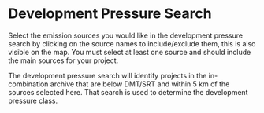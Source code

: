 # Development Pressure Search

Select the emission sources you would like in the development pressure search by clicking on the source names to include/exclude them, this is also visible on the map. You must select at least one source and should include the main sources for your project.

The development pressure search will identify projects in the in-combination archive that are below DMT/SRT and within 5 km of the sources selected here. That search is used to determine the development pressure class.
